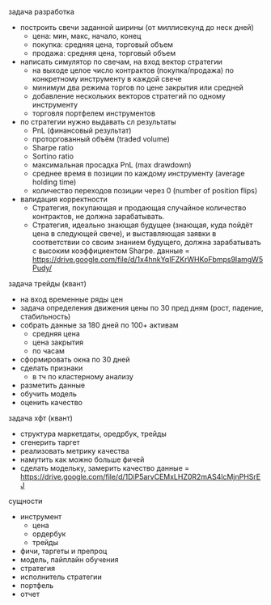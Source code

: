 задача разработка
- построить свечи заданной ширины (от миллисекунд до неск дней)
    - цена: мин, макс, начало, конец
    - покупка: средняя цена, торговый объем
    - продажа: средняя цена, торговый объем
- написать симулятор по свечам, на вход вектор стратегии
    - на выходе целое число контрактов (покупка/продажа) по конкретному инструменту в каждой свече
    - минимум два режима торгов по цене закрытия или средней
    - добавление нескольких векторов стратегий по одному инструменту
    - торговля портфелем инструментов
- по стратегии нужно выдавать сл результаты
    - PnL (финансовый результат)
    - проторгованный объём (traded volume)
    - Sharpe ratio
    - Sortino ratio
    - максимальная просадка PnL (max drawdown)
    - среднее время в позиции по каждому инструменту (average holding time)
    - количество переходов позиции через 0 (number of position flips)
- валидация корректности
    - Стратегия, покупающая и продающая случайное количество контрактов, не должна зарабатывать.
    - Стратегия, идеально знающая будущее (знающая, куда пойдёт цена в следующей свече), и выставляющая заявки в соответствии со своим знанием будущего, должна зарабатывать с высоким коэффициентом Sharpe.
данные = https://drive.google.com/file/d/1x4hnkYqIFZKrWHKoFbmps9IamgW5Pudy/



задача трейды (квант)
- на вход временные ряды цен
- задача определения движения цены по 30 пред дням (рост, падение, стабильность)
- собрать данные за 180 дней по 100+ активам
    - средняя цена
    - цена закрытия
    - по часам
- сформировать окна по 30 дней
- сделать признаки
    - в тч по кластерному анализу
- разметить данные
- обучить модель
- оценить качество

задача хфт (квант)
- структура маркетдаты, оредрбук, трейды
- сгенерить таргет
- реализовать метрику качества
- намутить как можно больше фичей
- сделать модельку, замерить качество
данные = https://drive.google.com/file/d/1DiP5arvCEMxLHZ0R2mAS4lcMjnPHSrEJ


сущности
- инструмент
    - цена
    - ордербук
    - трейды
- фичи, таргеты и препроц
- модель, пайплайн обучения
- стратегия
- исполнитель стратегии
- портфель
- отчет 
